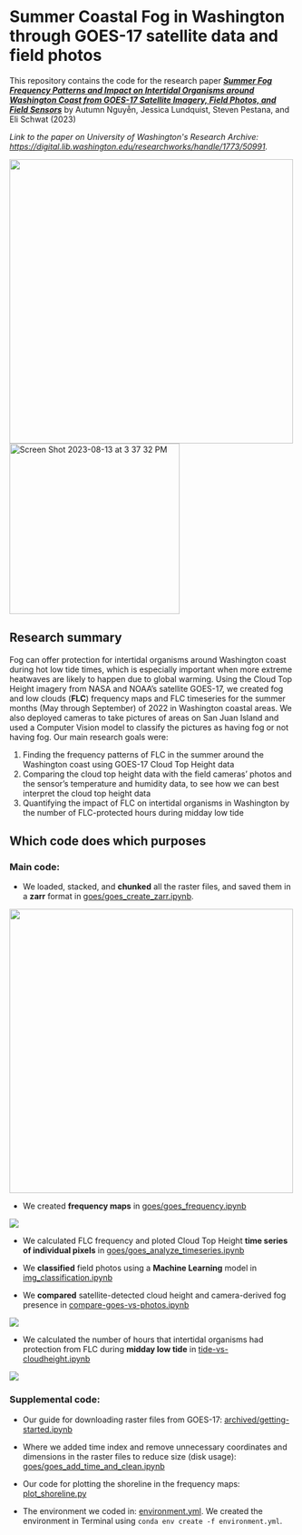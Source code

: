 # Summer Coastal Fog in Washington through GOES-17 satellite data and field photos

This repository contains the code for the research paper [***Summer Fog Frequency Patterns and Impact on Intertidal Organisms around Washington Coast from GOES-17 Satellite Imagery, Field Photos, and Field Sensors***](http://hdl.handle.net/1773/50991) by Autumn Nguyễn, Jessica Lundquist, Steven Pestana, and Eli Schwat (2023) 

_Link to the paper on University of Washington's Research Archive: https://digital.lib.washington.edu/researchworks/handle/1773/50991._

<img src="https://drive.google.com/uc?export=view&id=1-kkUkIVnFT0kWfjuF7QpftC-sU8bkgQB" style="height:500px"> <t> <img alt="Screen Shot 2023-08-13 at 3 37 32 PM" src="https://github.com/autumn-yng/summerfog/assets/92401509/b0c9c6ae-2682-45fd-bc17-8247722ef8a4" style="height:300px">

## Research summary
Fog can offer protection for intertidal organisms around Washington coast during hot low tide times, which is especially important when more extreme heatwaves are likely to happen due to global warming. Using the Cloud Top Height imagery from NASA and NOAA’s satellite GOES-17, we created fog and low clouds (**FLC**) frequency maps and FLC timeseries for the summer months (May through September) of 2022 in Washington coastal areas. We also deployed cameras to take pictures of areas on San Juan Island and used a Computer Vision model to classify the pictures as having fog or not having fog. Our main research goals were: 
1. Finding the frequency patterns of FLC in the summer around the Washington coast using GOES-17 Cloud Top Height data  
2. Comparing the cloud top height data with the field cameras’ photos and the sensor’s temperature and humidity data, to see how we can best interpret the cloud top height data  
3. Quantifying the impact of FLC on intertidal organisms in Washington by the number of FLC-protected hours during midday low tide

## Which code does which purposes
### Main code:
- We loaded, stacked, and **chunked** all the raster files, and saved them in a **zarr** format in [goes/goes_create_zarr.ipynb](goes/goes_create_zarr.ipynb).

<img src="https://drive.google.com/uc?export=view&id=1KFBGF-bETGhJ0mJPusuQaZZHko4KfrG-" style="width:500px">

- We created **frequency maps** in [goes/goes_frequency.ipynb](goes/goes_frequency.ipynb)

<img src="https://drive.google.com/uc?export=view&id=1VvqlYuMHauPtT2kBeeiZwnIs8Hg64249">

- We calculated FLC frequency and ploted Cloud Top Height **time series of individual pixels** in [goes/goes_analyze_timeseries.ipynb](goes/goes_analyze_timeseries.ipynb)

- We **classified** field photos using a **Machine Learning** model in [img_classification.ipynb](img_classification.ipynb)

- We **compared** satellite-detected cloud height and camera-derived fog presence in [compare-goes-vs-photos.ipynb](compare-goes-vs-photos.ipynb)

<img src="https://drive.google.com/uc?export=view&id=1kQ2swG9nwjpIcr7LRRE2pXoivcNNrimS">

- We calculated the number of hours that intertidal organisms had protection from FLC during **midday low tide** in [tide-vs-cloudheight.ipynb](tide-vs-cloudheight.ipynb)

<img src="https://drive.google.com/uc?export=view&id=16mCcI0uQ0Zq2HKVHmHWm5Eap6BsKFcLd">

### Supplemental code:
- Our guide for downloading raster files from GOES-17: [archived/getting-started.ipynb](archived/getting-started.ipynb)

- Where we added time index and remove unnecessary coordinates and dimensions in the raster files to reduce size (disk usage): [goes/goes_add_time_and_clean.ipynb](goes/goes_add_time_and_clean.ipynb)

- Our code for plotting the shoreline in the frequency maps: [plot_shoreline.py](plot_shoreline.py)

- The environment we coded in: [environment.yml](environment.yml).
We created the environment in Terminal using `conda env create -f environment.yml`.


